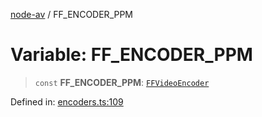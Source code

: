 [node-av](../globals.md) / FF\_ENCODER\_PPM

# Variable: FF\_ENCODER\_PPM

> `const` **FF\_ENCODER\_PPM**: [`FFVideoEncoder`](../type-aliases/FFVideoEncoder.md)

Defined in: [encoders.ts:109](https://github.com/seydx/av/blob/f8631fc881b394300b1479f511d55cf1c370a87f/src/constants/encoders.ts#L109)
